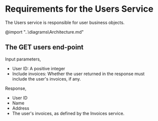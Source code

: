 ﻿# Requirements for the Users Service

The Users service is responsible for user business objects.

@import "..\diagrams\Architecture.md"

## The GET users end-point

Input parameters,

- User ID: A positive integer
- Include invoices: Whether the user returned in the response must include the user's invoices, if any.

Response,

- User ID
- Name
- Address
- The user's invoices, as defined by the Invoices service.
